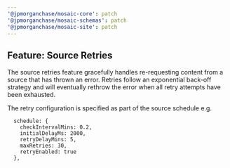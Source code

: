 ```yaml
---
'@jpmorganchase/mosaic-core': patch
'@jpmorganchase/mosaic-schemas': patch
'@jpmorganchase/mosaic-site': patch
---
```


## Feature: Source Retries

The source retries feature gracefully handles re-requesting content from a source that has thrown an error. Retries follow an exponential back-off strategy and will eventually rethrow the error when all retry attempts have been exhausted.

The retry configuration is specified as part of the source schedule e.g.

```
  schedule: {
    checkIntervalMins: 0.2,
    initialDelayMs: 2000,
    retryDelayMins: 5,
    maxRetries: 30,
    retryEnabled: true
  },
```

